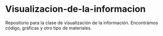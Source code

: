 # Visualizacion-de-la-informacion

Repositorio para la clase de visualización de la información.
Encontrámos código, gráficas y otro tipo de materiales. 
